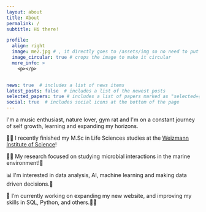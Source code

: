```yaml
---
layout: about
title: About
permalink: /
subtitle: Hi there! 

profile:
  align: right
  image: me2.jpg # , it directly goes to /assets/img so no need to put the entire path
  image_circular: true # crops the image to make it circular
  more_info: >
    <p></p> 


news: true  # includes a list of news items
latest_posts: false  # includes a list of the newest posts
selected_papers: true # includes a list of papers marked as "selected={true}"
social: true  # includes social icons at the bottom of the page
---
```


I'm a music enthusiast, nature lover, gym rat and I'm on a constant journey of self growth, learning and expanding my horizons.

 :man_student: I recently finished my M\.Sc in Life Sciences studies at the [Weizmann Institute of Science](https://weizmann.ac.il/)!  <br/>

 :man_scientist: My research focused on studying microbial interactions in the marine environment!:microbe:  <br/>

 :bar_chart: I'm interested in data analysis, AI, machine learning and making data driven decisions.:robot: <br/> 

 🔭 I’m currently working on expanding my new website, and improving my skills in SQL, Python, and others.:man_technologist: <br/>

